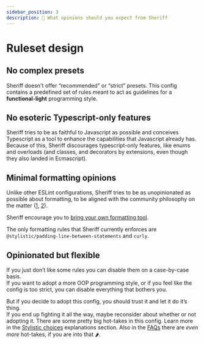```yaml
---
sidebar_position: 3
description: 📐 What opinions should you expect from Sheriff
---
```


# Ruleset design

## No complex presets

Sheriff doesn't offer “recommended” or “strict” presets. This config contains a predefined set of rules meant to act as guidelines for a **functional-light** programming style.

## No esoteric Typescript-only features

Sheriff tries to be as faithful to Javascript as possible and conceives Typescript as a tool to enhance the capabilities that Javascript already has. Because of this, Sheriff discourages typescript-only features, like enums and overloads (and classes, and decorators by extensions, even though they also landed in Ecmascript).

## Minimal formatting opinions

Unlike other ESLint configurations, Sheriff tries to be as unopinionated as possible about formatting, to be aligned with the community philosophy on the matter ([1](https://eslint.org/blog/2023/10/deprecating-formatting-rules), [2](https://typescript-eslint.io/blog/deprecating-formatting-rules)).

Sheriff encourage you to [bring your own formatting tool](../prettier-support.md#other-formatting-options).

The only formatting rules that Sheriff currently enforces are `@stylistic/padding-line-between-statements` and `curly`.

## Opinionated but flexible

If you just don’t like some rules you can disable them on a case-by-case basis.<br />
If you want to adopt a more OOP programming style, or if you feel like the config is too strict, you can disable everything that bothers you.

But if you decide to adopt this config, you should trust it and let it do it’s thing. <br />
If you end up fighting it all the way, maybe reconsider about whether or not adopting it.
There are some pretty big hot-takes in this config. Learn more in the [Stylistic choices](./stylistic-choices.md) explanations section. Also in the [FAQs](../faq.md) there are _even more_ hot-takes, if you are into that 🌶️.
